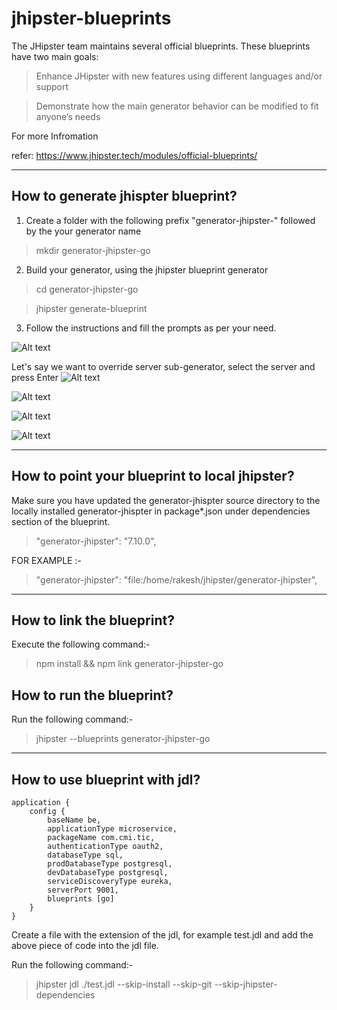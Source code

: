 # jhipster-blueprints

The JHipster team maintains several official blueprints. These blueprints have two main goals:

   > Enhance JHipster with new features using different languages and/or support

   > Demonstrate how the main generator behavior can be modified to fit anyone’s needs

For more Infromation

refer: https://www.jhipster.tech/modules/official-blueprints/

---
## How to generate jhispter blueprint?

1) Create a folder with the following prefix "generator-jhipster-" followed by the your generator name 

> mkdir generator-jhipster-go

2) Build your generator, using the jhipster blueprint generator

> cd generator-jhipster-go

> jhipster generate-blueprint

3) Follow the instructions and fill the prompts as per your need.

![Alt text](https://i.imgur.com/yV91YGd.png)

Let's say we want to override server sub-generator, select the server and press Enter
![Alt text](https://i.imgur.com/D5zNonh.png)

![Alt text](https://i.imgur.com/I4UnclC.png)

![Alt text](https://i.imgur.com/upBLebw.png)

![Alt text](https://i.imgur.com/oraYxUt.png)

---
## How to point your blueprint to local jhipster?

Make sure you have updated the generator-jhispter source directory
to the locally installed generator-jhispter in package*.json under dependencies section of the blueprint.

> "generator-jhipster": "7.10.0",


FOR EXAMPLE :-


> "generator-jhipster": "file:/home/rakesh/jhipster/generator-jhipster",

---

## How to link the blueprint?

Execute the following command:-

> npm install && npm link generator-jhipster-go 

## How to run the blueprint?
Run the following command:-

> jhipster --blueprints generator-jhipster-go
 
 ---
## How to use blueprint with jdl?

```
application {
    config {
        baseName be,
        applicationType microservice,
        packageName com.cmi.tic,
        authenticationType oauth2,
        databaseType sql,
        prodDatabaseType postgresql,
        devDatabaseType postgresql,
        serviceDiscoveryType eureka,
        serverPort 9001,
        blueprints [go]
    } 
}
```

Create a file  with the extension of the jdl, for example test.jdl 
and add the above piece of code into the jdl file.

Run the following command:-
> jhipster jdl ./test.jdl --skip-install --skip-git --skip-jhipster-dependencies